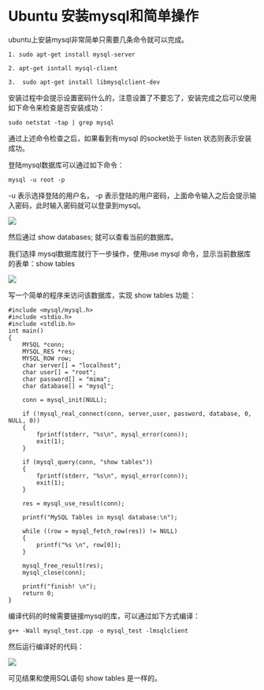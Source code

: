 Ubuntu 安装mysql和简单操作
==========================

ubuntu上安装mysql非常简单只需要几条命令就可以完成。

    1. sudo apt-get install mysql-server
     
    2. apt-get isntall mysql-client
     
    3.  sudo apt-get install libmysqlclient-dev
 
安装过程中会提示设置密码什么的，注意设置了不要忘了，安装完成之后可以使用如下命令来检查是否安装成功：
 
    sudo netstat -tap | grep mysql

通过上述命令检查之后，如果看到有mysql 的socket处于 listen 状态则表示安装成功。
 
登陆mysql数据库可以通过如下命令：
 
    mysql -u root -p 
 
-u 表示选择登陆的用户名， -p 表示登陆的用户密码，上面命令输入之后会提示输入密码，此时输入密码就可以登录到mysql。

![](http://biangbiangpic.b0.upaiyun.com/blog/e70fa1e0fd54344eb438138723d6bc31.jpg)
 
然后通过 show databases; 就可以查看当前的数据库。

我们选择 mysql数据库就行下一步操作，使用use mysql 命令，显示当前数据库的表单：show tables 
 
![](http://biangbiangpic.b0.upaiyun.com/blog/c5fa5077a5ccc1528268de96c649ddfc.jpg)

写一个简单的程序来访问该数据库，实现 show tables 功能：

    #include <mysql/mysql.h>
    #include <stdio.h>
    #include <stdlib.h>
    int main() 
    {
        MYSQL *conn;
        MYSQL_RES *res;
        MYSQL_ROW row;
        char server[] = "localhost";
        char user[] = "root";
        char password[] = "mima";
        char database[] = "mysql";
        
        conn = mysql_init(NULL);
        
        if (!mysql_real_connect(conn, server,user, password, database, 0, NULL, 0)) 
        {
            fprintf(stderr, "%s\n", mysql_error(conn));
            exit(1);
        }
        
        if (mysql_query(conn, "show tables")) 
        {
            fprintf(stderr, "%s\n", mysql_error(conn));
            exit(1);
        }
        
        res = mysql_use_result(conn);
        
        printf("MySQL Tables in mysql database:\n");
        
        while ((row = mysql_fetch_row(res)) != NULL)
        {
            printf("%s \n", row[0]);
        }
        
        mysql_free_result(res);
        mysql_close(conn);
        
        printf("finish! \n");
        return 0;
    }

编译代码的时候需要链接mysql的库，可以通过如下方式编译：

    g++ -Wall mysql_test.cpp -o mysql_test -lmsqlclient

然后运行编译好的代码：

![](http://biangbiangpic.b0.upaiyun.com/blog/3786f2fabee8182c5c1ff44406ec1b3a.jpg)

可见结果和使用SQL语句 show tables 是一样的。

